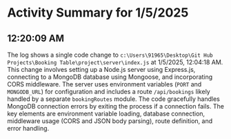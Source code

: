 # Activity Summary for 1/5/2025

## 12:20:09 AM
The log shows a single code change to `c:\Users\91965\Desktop\Git Hub Projects\Booking Table\project\server\index.js` at 1/5/2025, 12:04:18 AM.  This change involves setting up a Node.js server using Express.js, connecting to a MongoDB database using Mongoose, and incorporating CORS middleware.  The server uses environment variables (`PORT` and `MONGODB_URL`) for configuration and includes a route `/api/bookings` likely handled by a separate `bookingRoutes` module.  The code gracefully handles MongoDB connection errors by exiting the process if a connection fails.  The key elements are environment variable loading, database connection, middleware usage (CORS and JSON body parsing), route definition, and error handling.
